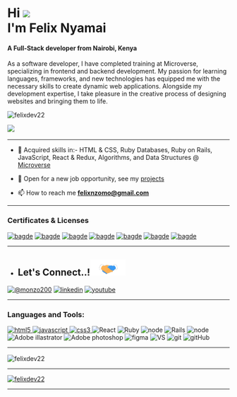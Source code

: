 
<h1 align="left">Hi <img src="https://media.giphy.com/media/hvRJCLFzcasrR4ia7z/giphy.gif" width="28">
 <br> I'm Felix Nyamai</h1>
<h4 align="left">A Full-Stack developer from Nairobi, Kenya</h4>
<p align="left">As a software developer, I have completed training at Microverse, specializing in frontend and backend development. My passion for learning languages, frameworks, and new technologies has equipped me with the necessary skills to create dynamic web applications. Alongside my development expertise, I take pleasure in the creative process of designing websites and bringing them to life.</p>

<p align="left"> <img src="https://komarev.com/ghpvc/?username=felixdev22&label=Profile%20views&color=0e75b6&style=flat" alt="felixdev22" /> </p>

![](https://media.tenor.com/7Tu-pBzg0_kAAAAC/programming.gif)

<hr>

- 🌱  Acquired skills in:- HTML & CSS, Ruby Databases, Ruby on Rails, JavaScript, React & Redux, Algorithms, and Data Structures @ [Microverse](https://www.microverse.org/)

- 👯  Open for a new job opportunity, see my [projects](https://felixnzomo-portfolio.netlify.app/)

- 📫  How to reach me **felixnzomo@gmail.com**

<hr>

<h3 align="left">Certificates & Licenses</h3>

<p align="left">

<a href=https://www.credential.net/916cdb98-72b9-4a2a-86a6-af85e9886296#gs.6si3al><img alt="bagde" src="https://api.accredible.com/v1/frontend/credential_website_embed_image/badge/62774122" width="108"/></a> <a href=https://www.credential.net/ac0103d2-fa82-47f4-87db-b9e4fd9b2240><img alt="bagde" src="https://api.accredible.com/v1/frontend/credential_website_embed_image/badge/65926219" width="108" /></a> <a href=https://www.credential.net/15bb4f56-2786-4e47-aee2-38b9ef759d85><img alt="bagde" src="https://api.accredible.com/v1/frontend/credential_website_embed_image/badge/68346434" width="108" /></a> <a href=https://www.credential.net/2cb0cae8-ceb6-4c5b-92b6-cc84f1e339c0#gs.6sizhq><img alt="bagde" src="https://api.accredible.com/v1/frontend/credential_website_embed_image/badge/71096259" width="108" /></a> <a href=https://www.credential.net/2394dc41-1cfd-471e-a2fc-59eafae78a2a#gs.6spcgj><img alt="bagde" src="https://api.accredible.com/v1/frontend/credential_website_embed_image/badge/73194349" width="108" /></a> <a href=https://www.credential.net/b4e4c988-2ed4-4829-8b0d-5c07685f9803#gs.6spn6i><img alt="bagde" src="https://api.accredible.com/v1/frontend/credential_website_embed_image/badge/74440075" width="108" /></a> <a href=https://www.credential.net/51e889c1-ec5d-4dad-85cb-c0fdc5aac2ed#gs.6snb13><img alt="bagde" src="https://api.accredible.com/v1/frontend/credential_website_embed_image/badge/75814291" width="108" /></a>
<p>

<hr>

- ## <b> Let's Connect..!</b><img src="https://github.com/0xAbdulKhalid/0xAbdulKhalid/raw/main/assets/mdImages/handshake.gif" width ="80">
 <p align="left"> <a href="https://twitter.com/@monzo200" target="blank"><img src="https://img.shields.io/badge/Twitter-%231DA1F2.svg?style=for-the-badge&logo=Twitter&logoColor=white)" alt="@monzo200" /></a> <a href="https://www.linkedin.com/in/felixnyamai/" target="blank"><img src="https://img.shields.io/badge/linkedin-%230077B5.svg?style=for-the-badge&logo=linkedin&logoColor=white" alt="linkedin" /></a> <a href="https://www.youtube.com/@LearnCodingWithFelix" target="blank"><img src="https://img.shields.io/badge/youtube-%23E34F26.svg?style=for-the-badge&logo=youtube&logoColor=red)" alt="youtube" /></a>
 </p>

<hr>

<h3 align="left">Languages and Tools:</h3>

<p align="left">
<a href="https://www.w3.org/html/" target="_blank" rel="noreferrer"> <img src="https://img.shields.io/badge/html5-%23E34F26.svg?style=for-the-badge&logo=html5&logoColor=whit" alt="html5" width="100"/> </a>
<a href="https://developer.mozilla.org/en-US/docs/Web/JavaScript" target="_blank" rel="noreferrer"> <img src="https://img.shields.io/badge/javascript-%23323330.svg?style=for-the-badge&logo=javascript&logoColor=%23F7DF1E" alt="javascript" width="115" height="32"/> </a>
<a href="https://www.w3schools.com/css/" target="_blank" rel="noreferrer"> <img src="https://img.shields.io/badge/css3-%231572B6.svg?style=for-the-badge&logo=css3&logoColor=white" alt="css3" width="108" height="32"/> </a>

<img src="https://img.shields.io/badge/react-%2320232a.svg?style=for-the-badge&logo=react&logoColor=%2361DAFB" alt="React" width="100" height="32"/>
 <img src="https://img.shields.io/badge/ruby-%23F24E1E.svg?style=for-the-badge&logo=ruby&logoColor=white" alt="Ruby" width="100" height="32"/>
<img src="https://img.shields.io/badge/node.js-6DA55F?style=for-the-badge&logo=node.js&logoColor=white" alt="node" width="108" height="32"/>
 <img src="https://img.shields.io/badge/rails-%23F24E1E.svg?style=for-the-badge&logo=rails&logoColor=white" alt="Rails" width="100" height="32"/>

<img src="https://img.shields.io/badge/bootstrap-%23563D7C.svg?style=for-the-badge&logo=bootstrap&logoColor=white" alt="node" width="108" height="32"/>
 
 <img src="https://img.shields.io/badge/adobe%20illustrator-%23FF9A00.svg?style=for-the-badge&logo=adobe%20illustrator&logoColor=white" alt="Adobe illastrator" width="130" height="32"/>
 
 <img src="https://img.shields.io/badge/adobe%20photoshop-%2331A8FF.svg?style=for-the-badge&logo=adobe%20photoshop&logoColor=white" alt="Adobe photoshop" width="120" height="32"/>
 
 <img src="https://img.shields.io/badge/figma-%23F24E1E.svg?style=for-the-badge&logo=figma&logoColor=white" alt="figma" width="100" height="32"/>
 
 <img src= "https://img.shields.io/badge/Visual%20Studio%20Code-0078d7.svg?style=for-the-badge&logo=visual-studio-code&logoColor=white" alt="VS" width="126" height="32"/>
 
  <img src= "https://img.shields.io/badge/git-%23F05033.svg?style=for-the-badge&logo=git&logoColor=white" alt="git" width="100" height="32"/>
 
 <img src= "https://img.shields.io/badge/github-%23121011.svg?style=for-the-badge&logo=github&logoColor=white" alt="gitHub" width="110" height="32"/>
</p>

<hr>

<p><img align="center" src="https://github-readme-streak-stats.herokuapp.com/?user=felixdev22&" alt="felixdev22" /></p>

<hr>

<p align="left"> <a href="https://github.com/ryo-ma/github-profile-trophy"><img src="https://github-profile-trophy.vercel.app/?username=felixdev22" alt="felixdev22" /></a> </p>

<hr>


